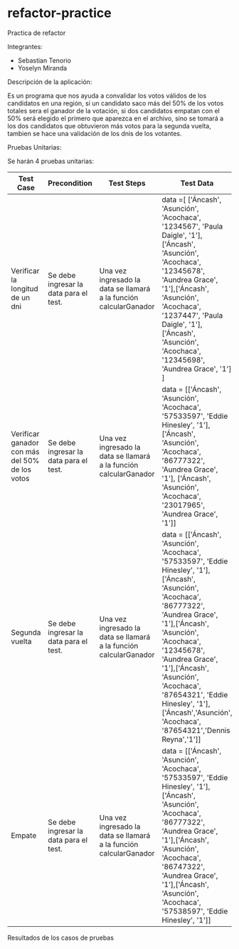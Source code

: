 # refactor-practice
Practica de refactor

Integrantes:
- Sebastian Tenorio
- Yoselyn Miranda
  
Descripción de la aplicación:

Es un programa que nos ayuda a convalidar los votos válidos de los candidatos en una región, si un candidato saco más del 50% de los votos totales sera el ganador de la votación, si dos candidatos empatan con el 50% será elegido el primero que aparezca en el archivo, sino se tomará a los dos candidatos que obtuvieron más votos para la segunda vuelta, tambien se hace una validación de los dnis de los votantes.

Pruebas Unitarias:

Se harán 4 pruebas unitarias:

| Test Case                           | Precondition                         | Test Steps                                                        | Test Data                      | Expected Result                                         |
|-------------------------------------|--------------------------------------|-------------------------------------------------------------------|-------------------------------|---------------------------------------------------------|
| Verificar la longitud de un dni| Se debe ingresar la data para el test. | Una vez ingresado la data se llamará a la función calcularGanador |data =[ ['Áncash', 'Asunción', 'Acochaca', '1234567', 'Paula Daigle', '1'],['Áncash', 'Asunción', 'Acochaca', '12345678', 'Aundrea Grace', '1'],['Áncash', 'Asunción', 'Acochaca', '1237447', 'Paula Daigle', '1'],['Áncash', 'Asunción', 'Acochaca', '12345698', 'Aundrea Grace', '1'] ]| Voto no válido para el DNI: 1234567, Voto no válido para el DNI: 1237447,  ['Aundrea Grace'] |
| Verificar ganador con más del 50% de los votos | Se debe ingresar la data para el test. | Una vez ingresado la data se llamará a la función calcularGanador | data = [['Áncash', 'Asunción', 'Acochaca', '57533597', 'Eddie Hinesley', '1'], ['Áncash', 'Asunción', 'Acochaca', '86777322', 'Aundrea Grace', '1'], ['Áncash', 'Asunción', 'Acochaca', '23017965', 'Aundrea Grace', '1']]| ['Aundrea Grace'] |
| Segunda vuelta | Se debe ingresar la data para el test. | Una vez ingresado la data se llamará a la función calcularGanador|data = [['Áncash', 'Asunción', 'Acochaca', '57533597', 'Eddie Hinesley', '1'],['Áncash', 'Asunción', 'Acochaca', '86777322', 'Aundrea Grace', '1'],['Áncash', 'Asunción', 'Acochaca', '12345678', 'Aundrea Grace', '1'],['Áncash', 'Asunción', 'Acochaca', '87654321', 'Eddie Hinesley', '1'],['Áncash','Asunción', 'Acochaca', '87654321','Dennis Reyna','1']] |   ['Eddie Hinesley', 'Aundrea Grace']  |
| Empate | Se debe ingresar la data para el test.| Una vez ingresado la data se llamará a la función calcularGanador | data = [['Áncash', 'Asunción', 'Acochaca', '57533597', 'Eddie Hinesley', '1'],['Áncash', 'Asunción', 'Acochaca', '86777322', 'Aundrea Grace', '1'],['Áncash', 'Asunción', 'Acochaca', '86747322', 'Aundrea Grace', '1'],['Áncash', 'Asunción', 'Acochaca', '57538597', 'Eddie Hinesley', '1']] |   ['Eddie Hinesley']  |

Resultados de los casos de pruebas
